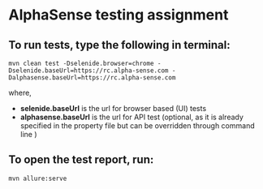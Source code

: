 # AlphaSense testing assignment

## To run tests, type the following in terminal:

`mvn clean test -Dselenide.browser=chrome -Dselenide.baseUrl=https://rc.alpha-sense.com -Dalphasense.baseUrl=https://rc.alpha-sense.com`

where,

- **selenide.baseUrl** is the url for browser based (UI) tests
- **alphasense.baseUrl** is the url for API test (optional, as it is already specified in the property file but can be
  overridden through command line )

## To open the test report, run:

`mvn allure:serve`



